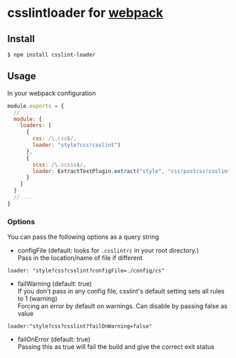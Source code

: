 # csslintloader for [webpack](http://webpack.github.io/)

## Install

```console
$ npm install csslint-loader
```

## Usage

In your webpack configuration

```javascript
module.exports = {
  // ...
  module: {
    loaders: [
      {
        css: /\.css$/,
        loader: "style?css!csslint")
      },
      {
        scss: /\.scsss$/,
        loader: ExtractTextPlugin.extract("style", "css!postcss!csslint!sass")
      }
    ]
  }
  // ...
}
```

### Options

You can pass the following options as a query string  

- configFile (default: looks for `.csslintrc` in your root directory.)  
Pass in the location/name of file if different  

```
loader: "style?css?csslint?configFile=./config/cs"
```

- failWarning (default: true)  
If you don't pass in any config file, csslint's default setting sets all rules to 1 (warning)  
Forcing an error by default on warnings. Can disable by passing false as value

```
loader:"style?css?csslint?failOnWarning=false"
```

- failOnError (default: true)  
Passing this as true will fail the build and give the correct exit status

